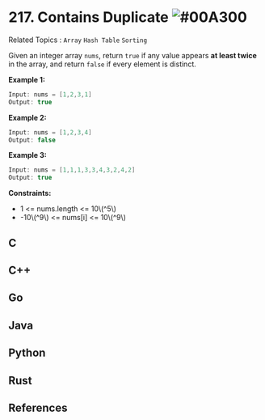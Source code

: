 # 217. Contains Duplicate ![#00A300](https://via.placeholder.com/30/00A300/000000?text=+)

Related Topics
: `Array` `Hash Table` `Sorting`

Given an integer array `nums`, return `true` if any value appears
**at least twice** in the array, and return `false` if every element is distinct.

**Example 1:**

```java
Input: nums = [1,2,3,1]
Output: true
```

**Example 2:**

```java
Input: nums = [1,2,3,4]
Output: false
```

**Example 3:**

```java
Input: nums = [1,1,1,3,3,4,3,2,4,2]
Output: true
```

**Constraints:**

- 1 <= nums.length <= 10\\(^5\\)
- -10\\(^9\\) <= nums[i] <= 10\\(^9\\)

## C

## C++

## Go

## Java

## Python

## Rust

## References
